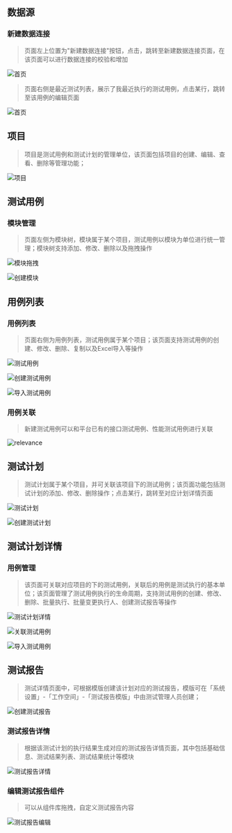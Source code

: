 ## 数据源
### 新建数据连接
> 页面左上位置为"新建数据连接"按钮，点击，跳转至新建数据连接页面，在该页面可以进行数据连接的校验和增加

![首页](../img/track/home.jpg)

> 页面右侧是最近测试列表，展示了我最近执行的测试用例，点击某行，跳转至该用例的编辑页面

![首页](../img/track/home.jpg)


## 项目
> 项目是测试用例和测试计划的管理单位，该页面包括项目的创建、编辑、查看、删除等管理功能；

![项目](../img/track/project.jpg)


## 测试用例
### 模块管理
> 页面左侧为模块树，模块属于某个项目，测试用例以模块为单位进行统一管理；模块树支持添加、修改、删除以及拖拽操作

![模块拖拽](../img/track/test-module-drag.jpg)

![创建模块](../img/track/test-module-edit.jpg)


## 用例列表
### 用例列表
> 页面右侧为用例列表，测试用例属于某个项目；该页面支持测试用例的创建、修改、删除、复制以及Excel导入等操作

![测试用例](../img/track/test-case.jpg)

![创建测试用例](../img/track/test-case-create.jpg)

![导入测试用例](../img/track/test-case-import.jpg)

### 用例关联

> 新建测试用例可以和平台已有的接口测试用例、性能测试用例进行关联

![relevance](../img/track/relevance.png)

## 测试计划

> 测试计划属于某个项目，并可关联该项目下的测试用例；该页面功能包括测试计划的添加、修改、删除操作；点击某行，跳转至对应计划详情页面

![测试计划](../img/track/plan.jpg)

![创建测试计划](../img/track/plan-create.jpg)


## 测试计划详情
### 用例管理
> 该页面可关联对应项目的下的测试用例，关联后的用例是测试执行的基本单位；该页面管理了测试用例执行的生命周期，支持测试用例的创建、修改、删除、批量执行、批量变更执行人、创建测试报告等操作

![测试计划详情](../img/track/test-plan-view.jpg)

![关联测试用例](../img/track/test-case-related.jpg)

![导入测试用例](../img/track/test-paln-test-case-edit.jpg)


## 测试报告
> 测试详情页面中，可根据模版创建该计划对应的测试报告，模版可在「系统设置」-「工作空间」-「测试报告模版」中由测试管理人员创建；

![创建测试报告](../img/track/plan-report-create.jpg)

### 测试报告详情
> 根据该测试计划的执行结果生成对应的测试报告详情页面，其中包括基础信息、测试结果列表、测试结果统计等模块

![测试报告详情](../img/track/plan-report-view.jpg)

### 编辑测试报告组件
> 可以从组件库拖拽，自定义测试报告内容

![测试报告编辑](../img/track/plan-report-template.jpg)